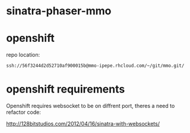 # sinatra-phaser-mmo

# openshift
repo location:

```ssh://56f3244d2d52710af900015b@mmo-ipepe.rhcloud.com/~/git/mmo.git/```

# openshift requirements

Openshift requires websocket to be on diffrent port, theres a need to refactor code:

http://128bitstudios.com/2012/04/16/sinatra-with-websockets/